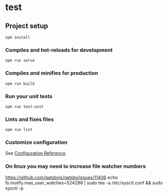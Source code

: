 # test

## Project setup
```
npm install
```

### Compiles and hot-reloads for development
```
npm run serve
```

### Compiles and minifies for production
```
npm run build
```

### Run your unit tests
```
npm run test:unit
```

### Lints and fixes files
```
npm run lint
```

### Customize configuration
See [Configuration Reference](https://cli.vuejs.org/config/).


### On linux you may need to increase file watcher numbers
https://github.com/gatsbyjs/gatsby/issues/11406
 echo fs.inotify.max_user_watches=524288 | sudo tee -a /etc/sysctl.conf && sudo sysctl -p